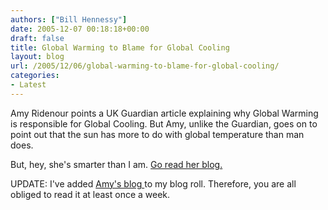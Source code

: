 ```yaml
---
authors: ["Bill Hennessy"]
date: 2005-12-07 00:18:18+00:00
draft: false
title: Global Warming to Blame for Global Cooling
layout: blog
url: /2005/12/06/global-warming-to-blame-for-global-cooling/
categories:
- Latest
---
```


Amy Ridenour points a UK Guardian article explaining why Global Warming is responsible for Global Cooling.  But Amy, unlike the Guardian, goes on to point out that the sun has more to do with global temperature than man does.

But, hey, she's smarter than I am.  [Go read her blog.](https://www.nationalcenter.org/2005/12/global-warming-causing-global-cooling.html)

UPDATE:  I've added [Amy's blog ](https://www.nationalcenter.org/Blog.html)to my blog roll.  Therefore, you are all obliged to read it at least once a week.


